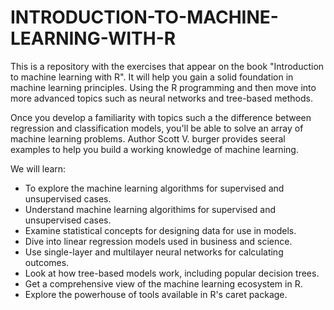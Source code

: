 # INTRODUCTION-TO-MACHINE-LEARNING-WITH-R

This is a repository with the exercises that appear on the book "Introduction to machine learning with R".
It will help you gain a solid foundation in machine learning principles. 
Using the R programming and then move into more advanced topics such as neural networks and tree-based methods.

Once you develop a familiarity with topics such a the difference between regression and classification models, 
you'll be able to solve an array of machine learning problems. Author Scott V. burger provides seeral examples
to help you build a working knowledge of machine learning.

We will  learn:

- To explore the machine learning algorithms for supervised and unsupervised cases.
- Understand machine learning algorithims for supervised and unsupervised cases.
- Examine statistical concepts for designing data for use in models.
- Dive into linear regression models used in business and science.
- Use single-layer and multilayer neural networks for calculating outcomes.
- Look at how tree-based models work, including popular decision trees.
- Get a comprehensive view of the machine learning ecosystem in R.
- Explore the powerhouse of tools available in R's caret package.
